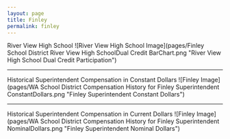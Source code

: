 ```yaml
---
layout: page
title: Finley
permalink: finley
---
```



River View High School
![River View High School Image](pages/Finley School District River View High SchoolDual Credit BarChart.png "River View High School Dual Credit Participation")

___

Historical Superintendent Compensation in Constant Dollars
![Finley Image](pages/WA School District Compensation History for Finley Superintendent ConstantDollars.png "Finley Superintendent Constant Dollars")

___

Historical Superintendent Compensation in Current Dollars
![Finley Image](pages/WA School District Compensation History for Finley Superintendent NominalDollars.png "Finley Superintendent Nominal Dollars")